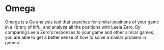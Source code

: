 # Omega

Omega is a Go analysis tool that searches for similar positions of your game in a library of kifu, and analyze all the positions with Leela Zero. By comparing Leela Zero's responses to your game and other similar games, you are able to get a better sense of how to solve a similar problem in general.
